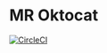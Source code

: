 # MR Oktocat

[![CircleCI](https://circleci.com/gh/pragmaticivan/mr-octocat.svg?style=shield)](https://circleci.com/gh/pragmaticivan/mr-octocat)


